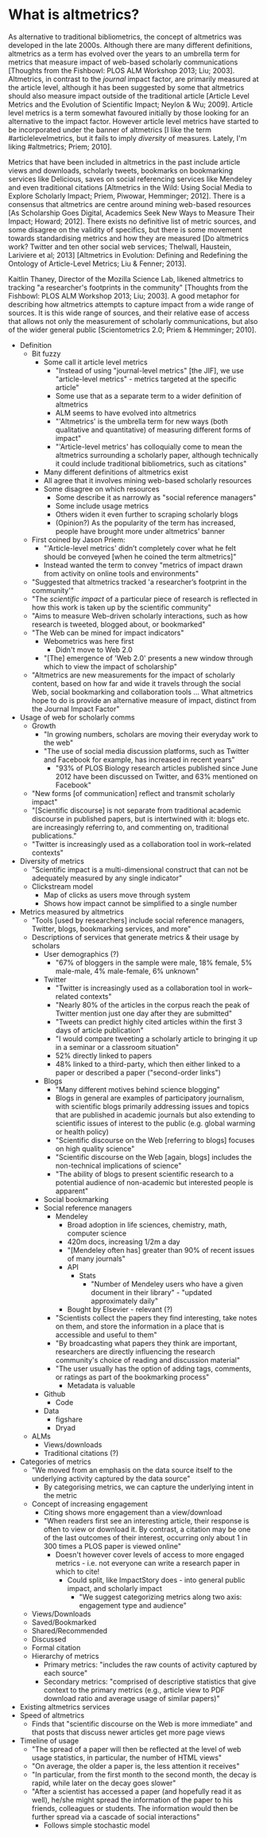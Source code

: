 # What is altmetrics?

As alternative to traditional bibliometrics, the concept of altmetrics was developed in the late 2000s. Although there are many different definitions, altmetrics as a term has evolved over the years to an umbrella term for metrics that measure impact of web-based scholarly communications [Thoughts from the Fishbowl: PLOS ALM Workshop 2013; Liu; 2003]. Altmetrics, in contrast to the _journal_ impact factor, are primarily measured at the article level, although it has been suggested by some that altmetrics should also measure impact outside of the traditional article [Article Level Metrics and the Evolution of Scientific Impact; Neylon & Wu; 2009]. Article level metrics is a term somewhat favoured initially by those looking for an alternative to the impact factor. However article level metrics have started to be incorporated under the banner of altmetrics [I like the term #articlelevelmetrics, but it fails to imply *diversity* of measures. Lately, I'm liking #altmetrics; Priem; 2010].

Metrics that have been included in altmetrics in the past include article views and downloads, scholarly tweets, bookmarks on bookmarking services like Delicious, saves on social referencing services like Mendeley and even traditional citations [Altmetrics in the Wild: Using Social Media to Explore Scholarly Impact; Priem, Piwowar, Hemminger; 2012]. There is a consensus that altmetrics are centre around mining web-based resources [As Scholarship Goes Digital, Academics Seek New Ways to Measure Their Impact; Howard; 2012]. There exists no definitive list of metric sources, and some disagree on the validity of specifics, but there is some movement towards standardising metrics and how they are measured [Do altmetrics work? Twitter and ten other social web services; Thelwall, Haustein, Lariviere et al; 2013]  [Altmetrics in Evolution: Defining and Redefining the Ontology of Article-Level Metrics; Liu & Fenner; 2013].

Kaitlin Thaney, Director of the Mozilla Science Lab, likened altmetrics to tracking "a researcher's footprints in the community" [Thoughts from the Fishbowl: PLOS ALM Workshop 2013; Liu; 2003]. A good metaphor for describing how altmetrics attempts to capture impact from a wide range of sources. It is this wide range of sources, and their relative ease of access that allows not only the measurement of scholarly communications, but also of the wider general public [Scientometrics 2.0; Priem & Hemminger; 2010].

* Definition
	* Bit fuzzy
		* Some call it article level metrics
			* "Instead of using "journal-level metrics" [the JIF], we use "article-level metrics" - metrics targeted at the specific article"
			* Some use that as a separate term to a wider definition of altmetrics
			* ALM seems to have evolved into altmetrics
			* "'Altmetrics' is the umbrella term for new ways (both qualitative and quantitative) of measuring different forms of impact"
			* "'Article-level metrics' has colloquially come to mean the altmetrics surrounding a scholarly paper, although technically it could include traditional bibliometrics, such as citations"
		* Many different definitions of altmetrics exist
		* All agree that it involves mining web-based scholarly resources
		* Some disagree on which resources
			* Some describe it as narrowly as "social reference managers"
			* Some include usage metrics
			* Others widen it even further to scraping scholarly blogs
			* (Opinion?) As the popularity of the term has increased, people have brought more under altmetrics' banner
	* First coined by Jason Priem:
		* "'Article-level metrics' didn’t completely cover what he felt should be conveyed [when he coined the term altmetrics]"
		* Instead wanted the term to convey "metrics of impact drawn from activity on online tools and environments"
	* "Suggested that altmetrics tracked 'a researcher’s footprint in the community'"
	* "The _scientific impact_ of a particular piece of research is reflected in how this work is taken up by the scientific community"
	* "Aims to measure Web-driven scholarly interactions, such as how research is tweeted, blogged about, or bookmarked"
	* "The Web can be mined for impact indicators"
		* Webometrics was here first
			* Didn't move to Web 2.0
		* "[The] emergence of 'Web 2.0' presents a new window through which to view the impact of scholarship"
	* "Altmetrics are new measurements for the impact of scholarly content, based on how far and wide it travels through the social Web, social bookmarking and collaboration tools … What altmetrics hope to do is provide an alternative measure of impact, distinct from the Journal Impact Factor"
* Usage of web for scholarly comms
	* Growth
		* "In growing numbers, scholars are moving their everyday work to the web"
		* "The use of social media discussion platforms, such as Twitter and Facebook for example, has increased in recent years"
			* "93% of PLOS Biology research articles published since June 2012 have been discussed on Twitter, and 63% mentioned on Facebook"
	* "New forms [of communication] reflect and transmit scholarly impact"
	* "[Scientific discourse] is not separate from traditional academic discourse in published papers, but is intertwined with it: blogs etc. are increasingly referring to, and commenting on, traditional publications."
	* "Twitter is increasingly used as a collaboration tool in work–related contexts"
* Diversity of metrics
	* "Scientific impact is a multi-dimensional construct that can not be adequately measured by any single indicator"
	* Clickstream model
		* Map of clicks as users move through system
		* Shows how impact cannot be simplified to a single number
* Metrics measured by altmetrics
	* "Tools [used by researchers] include social reference managers, Twitter, blogs, bookmarking services, and more"
	* Descriptions of services that generate metrics & their usage by scholars
		* User demographics (?)
			* "67% of bloggers in the sample were male, 18% female, 5% male-male, 4% male-female, 6% unknown"
		* Twitter
			* "Twitter is increasingly used as a collaboration tool in work–related contexts"
			* "Nearly 80% of the articles in the corpus reach the peak of Twitter mention just one day after they are submitted"
			* "Tweets can predict highly cited articles within the first 3 days of article publication"
			* "I would compare tweeting a scholarly article to bringing it up in a seminar or a classroom situation"
			* 52% directly linked to papers
			* 48% linked to a third-party, which then either linked to a paper or described a paper ("second-order links")
		* Blogs
			* "Many different motives behind science blogging"
			* Blogs in general are examples of participatory journalism, with scientific blogs primarily addressing issues and topics that are published in academic journals but also extending to scientific issues of interest to the public (e.g. global warming or health policy)
			* "Scientific discourse on the Web [referring to blogs] focuses on high quality science"
			* "Scientific discourse on the Web [again, blogs] includes the non-technical implications of science"
			* "The ability of blogs to present scientific research to a potential audience of non-academic but interested people is apparent"
		* Social bookmarking
		* Social reference managers
			* Mendeley
				* Broad adoption in life sciences, chemistry, math, computer science
				* 420m docs, increasing 1/2m a day
				* "[Mendeley often has] greater than 90% of recent issues of many journals"
				* API
					* Stats
						* "Number of Mendeley users who have a given document in their library" - "updated approximately daily"
				* Bought by Elsevier - relevant (?)
			* "Scientists collect the papers they find interesting, take notes on them, and store the information in a place that is accessible and useful to them"
			* "By broadcasting what papers they think are important, researchers are directly influencing the research community's choice of reading and discussion material"
			* "The user usually has the option of adding tags, comments, or ratings as part of the bookmarking process"
				* Metadata is valuable
		* Github
			* Code
		* Data
			* figshare
			* Dryad
	* ALMs
		* Views/downloads
		* Traditional citations (?)
* Categories of metrics
	* "We moved from an emphasis on the data source itself to the underlying activity captured by the data source"
		* By categorising metrics, we can capture the underlying intent in the metric
	* Concept of increasing engagement
		* Citing shows more engagement than a view/download
		* "When readers first see an interesting article, their response is often to view or download it. By contrast, a citation may be one of the last outcomes of their interest, occurring only about 1 in 300 times a PLOS paper is viewed online"
			* Doesn't however cover levels of access to more engaged metrics - i.e. not everyone can write a research paper in which to cite!
				* Could split, like ImpactStory does - into general public impact, and scholarly impact
					* "We suggest categorizing metrics along two axis: engagement type and audience"
	* Views/Downloads
	* Saved/Bookmarked
	* Shared/Recommended
	* Discussed
	* Formal citation
	* Hierarchy of metrics
		* Primary metrics: "includes the raw counts of activity captured by each source"
		* Secondary metrics: "comprised of descriptive statistics that give context to the primary metrics (e.g., article view to PDF download ratio and average usage of similar papers)"
* Existing altmetrics services
* Speed of altmetrics
	* Finds that "scientific discourse on the Web is more immediate" and that posts that discuss newer articles get more page views
* Timeline of usage
	* "The spread of a paper will then be reflected at the level of web usage statistics, in particular, the number of HTML views"
	* "On average, the older a paper is, the less attention it receives"
	* "In particular, from the first month to the second month, the decay is rapid, while later on the decay goes slower"
	* "After a scientist has accessed a paper (and hopefully read it as well), he/she might spread the information of the paper to his friends, colleagues or students. The information would then be further spread via a cascade of social interactions"
		* Follows simple stochastic model